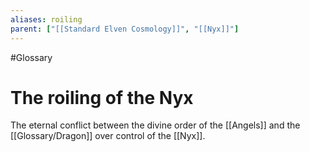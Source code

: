```yaml
---
aliases: roiling
parent: ["[[Standard Elven Cosmology]]", "[[Nyx]]"]
---
```

#Glossary 
# The roiling of the Nyx

The eternal conflict between the divine order of the [[Angels]] and the [[Glossary/Dragon]] over control of the [[Nyx]].